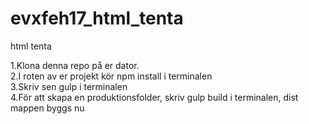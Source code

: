 # evxfeh17_html_tenta
html tenta

1.Klona denna repo på er dator.<br />
2.I roten av er projekt kör npm install i terminalen<br />
3.Skriv sen gulp i terminalen <br />
4.För att skapa en produktionsfolder, skriv gulp build i terminalen, dist mappen byggs nu<br />
